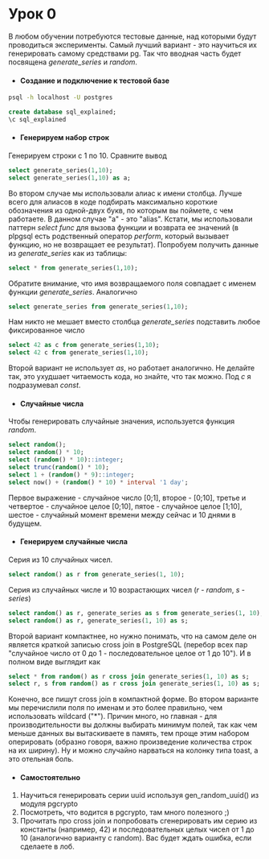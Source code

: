 # Урок 0

В любом обучении потребуются тестовые данные, над которыми будут проводиться эксперименты. Самый лучший вариант - это научиться их генерировать самому средствами pg. Так что вводная часть будет посвящена *generate_series* и *random*.

* #### Создание и подключение к тестовой базе
```bash
psql -h localhost -U postgres
```
```sql
create database sql_explained;
\c sql_explained
```

* #### Генерируем набор строк
Генерируем строки с 1 по 10. Сравните вывод
```sql
select generate_series(1,10);
select generate_series(1,10) as a;
```
Во втором случае мы использовали алиас к имени столбца. Лучше всего для алиасов в коде подбирать максимально короткие обозначения из одной-двух букв, по которым вы поймете, с чем работаете. В данном случае "a" - это "alias".
Кстати, мы использовали паттерн *select func* для вызова функции и возврата ее значений (в plpgsql есть родственный оператор *perform*, который вызывает функцию, но не возвращает ее результат). Попробуем получить данные из *generate_series* как из таблицы:
```sql
select * from generate_series(1,10);
```
Обратите внимание, что имя возвращаемого поля совпадает с именем функции *generate_series*. Аналогично 
```sql
select generate_series from generate_series(1,10);
```
Нам никто не мешает вместо столбца *generate_series* подставить любое фиксированное число
```sql
select 42 as c from generate_series(1,10);
select 42 c from generate_series(1,10);
```
Второй вариант не использует *as*, но работает аналогично. Не делайте так, это ухудшает читаемость кода, но знайте, что так можно. Под *c* я подразумевал *const*.

* #### Случайные числа
Чтобы генерировать случайные значения, используется функция *random*.
```sql
select random();
select random() * 10;
select (random() * 10)::integer;
select trunc(random() * 10);
select 1 + (random() * 9)::integer;
select now() + (random() * 10) * interval '1 day';
```
Первое выражение - случайное число [0;1], второе - [0;10], третье и четвертое - случайное целое [0;10], пятое - случайное целое [1;10], шестое - случайный момент времени между сейчас и 10 днями в будущем.

* #### Генерируем случайные числа
Серия из 10 случайных чисел.
```sql
select random() as r from generate_series(1, 10);
```
Серия из случайных числе и 10 возрастающих чисел (*r* - *random*, *s* - *series*)
```sql
select random() as r, generate_series as s from generate_series(1, 10);
select random() as r, generate_series(1, 10) as s;
```
Второй вариант компактнее, но нужно понимать, что на самом деле он является краткой записью cross join в PostgreSQL (перебор всех пар "случайное число от 0 до 1 - последовательное целое от 1 до 10"). И в полном виде выглядит как
```sql
select * from random() as r cross join generate_series(1, 10) as s;
select r, s from random() as r cross join generate_series(1, 10) as s;
```
Конечно, все пишут cross join в компактной форме. Во втором варианте мы перечислили поля по именам и это более правильно, чем использовать wildcard ("*"). Причин много, но главная - для производительности вы должны выбирать минимум полей, так как чем меньше данных вы вытаскиваете в память, тем проще этим набором оперировать (образно говоря, важно произведение количества строк на их ширину). Ну и можно случайно нарваться на колонку типа toast, а это отельная боль.

* #### Самостоятельно
1. Научиться генерировать серии uuid используя gen_random_uuid() из модуля pgcrypto
2. Посмотреть, что водится в pgcrypto, там много полезного ;)
3. Прочитать про cross join и попробовать сгенерировать им серию из константы (например, 42) и последовательных целых чисел от 1 до 10 (аналогично варианту с random). Вас будет ждать ошибка, если сделаете в лоб.

